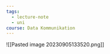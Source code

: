 ```yaml
---
tags:
  - lecture-note
  - uni
course: Data Kommunikation
---
```

![[Pasted image 20230905133520.png]]

